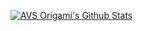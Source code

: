 [![AVS Origami's Github Stats](https://github-readme-stats.vercel.app/api/top-langs?username=AVS-Origami&show_icons=true&theme=dark&exclude_repo=AVS-Origami.github.io,yeti&hide=makefile&layout=compact&langs_count=8)](https://github.com/AVS-Origami)

<!--
**AVS-Origami/AVS-Origami** is a ✨ _special_ ✨ repository because its `README.md` (this file) appears on your GitHub profile.

Here are some ideas to get you started:

- 🔭 I’m currently working on ...
- 🌱 I’m currently learning ...
- 👯 I’m looking to collaborate on ...
- 🤔 I’m looking for help with ...
- 💬 Ask me about ...
- 📫 How to reach me: ...
- 😄 Pronouns: ...
- ⚡ Fun fact: ...
-->
